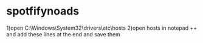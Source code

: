 # spotfifynoads
1)open C:\Windows\System32\drivers\etc\hosts
2)open hosts  in notepad ++ and add these lines at the end and save them
